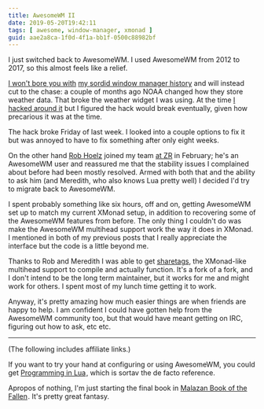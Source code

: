 ```yaml
---
title: AwesomeWM II
date: 2019-05-20T19:42:11
tags: [ awesome, window-manager, xmonad ]
guid: aae2a8ca-1f0d-4f1a-bb1f-0500c88982bf
---
```

I just switched back to AwesomeWM.  I used AwesomeWM from 2012 to 2017, so this
almost feels like a relief.

<!--more-->

[I won't bore you with](/posts/awesomewm/) [my sordid window manager
history](/posts/hello-xmonad-goodbye-awesomewm/) and will instead cut to the
chase: a couple of months ago NOAA changed how they store weather data.  That
broke the weather widget I was using.  At the time [I hacked around
it](/posts/fixing-buggy-haskell-programs-with-golang/) but I figured the hack
would break eventually, given how precarious it was at the time.

The hack broke Friday of last week.  I looked into a couple options to fix it
but was annoyed to have to fix something after only eight weeks.

On the other hand [Rob Hoelz](https://hoelz.ro/) joined my team [at
ZR](https://www.ziprecruiter.com/hiring/technology) in February; he's an
AwesomeWM user and reassured me that the stability issues I complained about
before had been mostly resolved.  Armed with both that and the ability to ask
him (and Meredith, who also knows Lua pretty well) I decided I'd try to migrate
back to AwesomeWM.

I spent probably something like six hours, off and on, getting AwesomeWM set up
to match my current XMonad setup, in addition to recovering some of the
AwesomeWM features from before.  The only thing I couldn't do was make the
AwesomeWM multihead support work the way it does in XMonad.  I mentioned in both
of my previous posts that I really appreciate the interface but the code is a
little beyond me.

Thanks to Rob and Meredith I was able to get
[sharetags](https://github.com/frioux/sharetags), the XMonad-like multihead
support to compile and actually function.  It's a fork of a fork, and I don't
intend to be the long term maintainer, but it works for me and might work for
others.  I spent most of my lunch time getting it to work.

Anyway, it's pretty amazing how much easier things are when friends are happy to
help.  I am confident I could have gotten help from the AwesomeWM community too,
but that would have meant getting on IRC, figuring out how to ask, etc etc.

---

(The following includes affiliate links.)

If you want to try your hand at configuring or using AwesomeWM, you could get
<a target="_blank" href="https://www.amazon.com/gp/product/8590379868/ref=as_li_tl?ie=UTF8&camp=1789&creative=9325&creativeASIN=8590379868&linkCode=as2&tag=afoolishmanif-20&linkId=5f6949f1db3442a9e5563e419ffca939">Programming in Lua</a><img src="//ir-na.amazon-adsystem.com/e/ir?t=afoolishmanif-20&l=am2&o=1&a=8590379868" width="1" height="1" border="0" alt="" style="border:none !important; margin:0px !important;" />,
which is sortav the de facto reference.

Apropos of nothing, I'm just starting the final book in
<a target="_blank" href="https://www.amazon.com/gp/product/0765348780/ref=as_li_tl?ie=UTF8&camp=1789&creative=9325&creativeASIN=0765348780&linkCode=as2&tag=afoolishmanif-20&linkId=cfe93eaf7363bee04db86f9d75abeb3a">Malazan Book of the Fallen</a><img src="//ir-na.amazon-adsystem.com/e/ir?t=afoolishmanif-20&l=am2&o=1&a=0765348780" width="1" height="1" border="0" alt="" style="border:none !important; margin:0px !important;" />.
It's pretty great fantasy.
